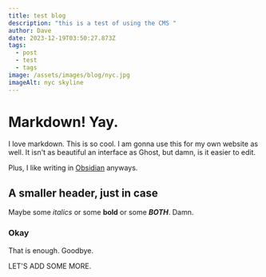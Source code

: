```yaml
---
title: test blog
description: "this is a test of using the CMS "
author: Dave
date: 2023-12-19T03:50:27.873Z
tags:
  - post
  - test
  - tags
image: /assets/images/blog/nyc.jpg
imageAlt: nyc skyline
---
```

# Markdown! Yay.

I love markdown. This is so cool. I am gonna use this for my own website as well. It isn't as beautiful an interface as Ghost, but damn, is it easier to edit.

Plus, I like writing in [Obsidian](https://obsidian.com) anyways. 

## A smaller header, just in case

Maybe some *italics* or some **bold** or some ***BOTH***. Damn.

### Okay

That is enough. Goodbye.

LET'S ADD SOME MORE.